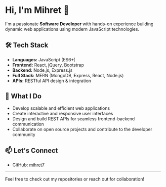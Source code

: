 # Hi, I'm Mihret 👋

I'm a passionate **Software Developer** with hands-on experience building dynamic web applications using modern JavaScript technologies.

## 🛠️ Tech Stack

- **Languages:** JavaScript (ES6+)
- **Frontend:** React, jQuery, Bootstrap
- **Backend:** Node.js, Express.js
- **Full Stack:** MERN (MongoDB, Express, React, Node.js)
- **APIs:** RESTful API design & integration

## 🚀 What I Do

- Develop scalable and efficient web applications
- Create interactive and responsive user interfaces
- Design and build REST APIs for seamless frontend-backend communication
- Collaborate on open source projects and contribute to the developer community


## 📫 Let's Connect

- GitHub: [mihret7](https://github.com/mihret7)

---

Feel free to check out my repositories or reach out for collaboration!
